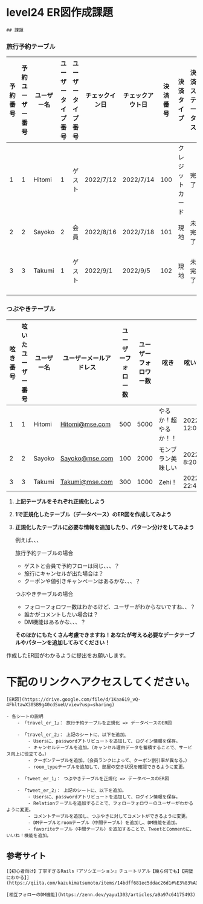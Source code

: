 # level24 ER図作成課題

    ## 課題

### **旅行予約テーブル**

| 予約番号 | 予約ユーザー番号 | ユーザー名 | ユーザータイプ番号 | ユーザータイプ番号 | チェックイン日 | チェックアウト日 | 決済番号 | 決済タイプ | 決済ステータス | ホテル番号 | ホテル名 |
| --- | --- | --- | --- | --- | --- | --- | --- | --- | --- | --- | --- |
| 1 | 1 | Hitomi | 1 | ゲスト | 2022/7/12 | 2022/7/14 | 100 | クレジットカード | 完了 | 11 | ヒルトン |
| 2 | 2 | Sayoko | 2 | 会員 | 2022/8/16 | 2022/7/18 | 101 | 現地 | 未完了 | 22 | アパ |
| 3 | 3 | Takumi | 1 | ゲスト | 2022/9/1 | 2022/9/5 | 102 | 現地 | 未完了 | 33 | ミラコスタ |

### つぶやきテーブル

| 呟き番号 | 呟いたユーザー番号 | ユーザー名 | ユーザーメールアドレス | ユーザーフォロー数 | ユーザーフォロワー数 | 呟き | 呟いた日時 | いいね数 |
| --- | --- | --- | --- | --- | --- | --- | --- | --- |
| 1 | 1 | Hitomi | <Hitomi@mse.com> | 500 | 5000 | やるか！超やるか！！ | 2022/7/12 12:00 | 15 |
| 2 | 2 | Sayoko | <Sayoko@mse.com> | 100 | 2000 | モンブラン美味しい | 2022/8/16 8:20 | 120 |
| 3 | 3 | Takumi | <Takumi@mse.com> | 300 | 1000 | Zehi！ | 2022/9/1 22:45 | 10 |

1. **上記テーブルをそれぞれ正規化しよう**
2. **1で正規化したテーブル（データベース）のER図を作成してみよう**
3. **正規化したテーブルに必要な情報を追加したり、パターン分けをしてみよう**

    例えば、、、

    旅行予約テーブルの場合

    - ゲストと会員で予約フローは同じ、、、？
    - 旅行にキャンセルが出た場合は？
    - クーポンや値引きキャンペーンはあるかな、、、？

    つぶやきテーブルの場合

    - フォローフォロワー数はわかるけど、ユーザーがわからないですね、、？
    - 誰かがコメントしたい場合は？
    - DM機能はあるかな、、、？

    **そのほかにもたくさん考慮できますね！あなたが考える必要なデータテーブルやパターンを追加してみてください！**

作成したER図がわかるように提出をお願いします。



# 下記のリンクへアクセスしてください。

    [ER図](https://drive.google.com/file/d/1Kaa619_vQ-4FhltawX30SB9g40cdSueU/view?usp=sharing)

    - 各シートの説明
        - 「travel_er_1」： 旅行予約テーブルを正規化 => データベースのER図

        - 「travel_er_2」： 上記のシートに、以下を追加。
            - Usersに、passwordアトリビュートを追加して、ログイン情報を保存。
            - キャンセルテーブルを追加。（キャンセル理由データを蓄積することで、サービス向上に役立てる。）
            - クーポンテーブルを追加。（会員ランクによって、クーポン割引率が異なる。）
            - room_typeテーブルを追加して、部屋の空き状況を確認できるように変更。

        - 「tweet_er_1」： つぶやきテーブルを正規化 => データベースのER図

        - 「tweet_er_2」： 上記のシートに、以下を追加。
            - Usersに、passwordアトリビュートを追加して、ログイン情報を保存。
            - Relationテーブルを追加することで、フォローフォロワーのユーザーがわかるように変更。
            - コメントテーブルを追加し、つぶやきに対してコメントができるように変更。
            - DMテーブルとroomテーブル（中間テーブル）を追加し、DM機能を追加。
            - favoriteテーブル（中間テーブル）を追加することで、TweetとCommentに、いいね！機能を追加。


## 参考サイト
    [【初心者向け】丁寧すぎるRails『アソシエーション』チュートリアル【幾ら何でも】【完璧にわかる】](https://qiita.com/kazukimatsumoto/items/14bdff681ec5ddac26d1#%E3%83%AD%E3%82%B0%E3%82%A4%E3%83%B3%E6%A9%9F%E8%83%BD%E3%81%A8%E3%83%84%E3%82%A4%E3%83%BC%E3%83%88%E6%A9%9F%E8%83%BD%E3%82%92er%E5%9B%B3%E3%82%92%E4%BD%BF%E3%81%A3%E3%81%A6%E8%A8%AD%E8%A8%88%E3%81%97%E3%82%88%E3%81%86)

    [相互フォローのDM機能](https://zenn.dev/yayu1303/articles/a9a97c64175493)
